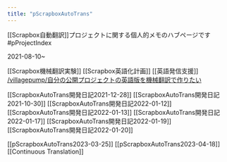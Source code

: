 ```yaml
---
title: "pScrapboxAutoTrans"
---
```


[[Scrapbox自動翻訳]]プロジェクトに関する個人的メモのハブページです #pProjectIndex

2021-08-10~

[[Scrapbox機械翻訳実験]]
[[Scrapbox英語化計画]]
[[英語発信支援]]
[/villagepump/自分の公開プロジェクトの英語版を機械翻訳で作りたい](https://scrapbox.io/villagepump/自分の公開プロジェクトの英語版を機械翻訳で作りたい)

[[ScrapboxAutoTrans開発日記2021-12-28]]
[[ScrapboxAutoTrans開発日記2021-10-30]]
[[ScrapboxAutoTrans開発日記2022-01-12]]
[[ScrapboxAutoTrans開発日記2022-01-13]]
[[ScrapboxAutoTrans開発日記2022-01-17]]
[[ScrapboxAutoTrans開発日記2022-01-19]]
[[ScrapboxAutoTrans開発日記2022-01-20]]

[[pScrapboxAutoTrans2023-03-25]]
[[pScrapboxAutoTrans2023-04-18]]
[[Continuous Translation]]
